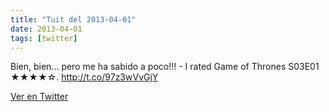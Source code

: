 ```yaml
---
title: "Tuit del 2013-04-01"
date: 2013-04-01
tags: [twitter]
---
```


Bien, bien... pero me ha sabido a poco!!!  - I rated Game of Thrones S03E01 ★★★★☆. http://t.co/97z3wVvGjY



[Ver en Twitter](https://twitter.com/i/web/status/318846574698569731)
